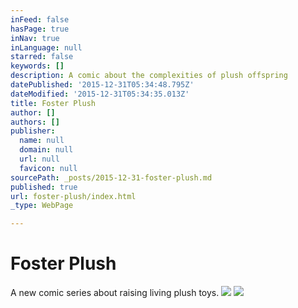 ```yaml
---
inFeed: false
hasPage: true
inNav: true
inLanguage: null
starred: false
keywords: []
description: A comic about the complexities of plush offspring
datePublished: '2015-12-31T05:34:48.795Z'
dateModified: '2015-12-31T05:34:35.013Z'
title: Foster Plush
author: []
authors: []
publisher:
  name: null
  domain: null
  url: null
  favicon: null
sourcePath: _posts/2015-12-31-foster-plush.md
published: true
url: foster-plush/index.html
_type: WebPage

---
```

# Foster Plush

A new comic series about raising living plush toys. ![](https://the-grid-user-content.s3-us-west-2.amazonaws.com/33103ad5-231d-44bb-8afa-55d632c5b944.png)
![](https://the-grid-user-content.s3-us-west-2.amazonaws.com/17148114-865e-48a8-9651-72d4ef813701.png)